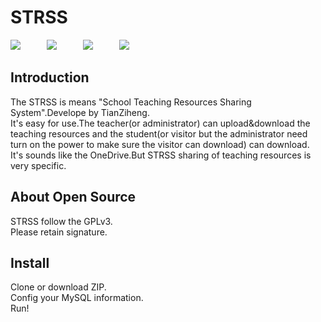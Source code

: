 <h1>STRSS</h1>
<pre>
<img src="https://img.shields.io/badge/license-GPLv3-blue.svg" />     <img src="https://img.shields.io/badge/Developer-TianZiheng-green.svg" />     <img src="https://img.shields.io/badge/CSS-Materialize-pink.svg" />     <img src="https://img.shields.io/badge/Statu-Developing-yellow.svg">
</pre>
<h2>Introduction</h2>
The STRSS is means "School Teaching Resources Sharing System".Develope by TianZiheng.
<br />
It's easy for use.The teacher(or administrator) can upload&download the teaching resources and the student(or visitor but the administrator need turn on the power to make sure the visitor can download) can download.
<br />
It's sounds like the OneDrive.But STRSS sharing of teaching resources is very specific.

<h2>About Open Source</h2>
STRSS follow the GPLv3.
<br />
Please retain signature.

<h2>Install</h2>
Clone or download ZIP.
<br />
Config your MySQL information.
<br />
Run!